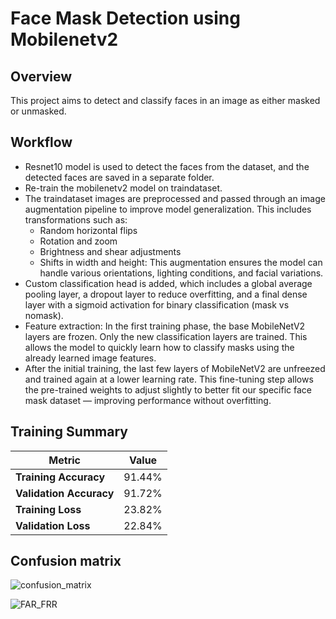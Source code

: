 # Face Mask Detection using Mobilenetv2

## Overview
This project aims to detect and classify faces in an image as either masked or unmasked.

## Workflow
- Resnet10 model is used to detect the faces from the dataset, and the detected faces are saved in a separate folder.
- Re-train the mobilenetv2 model on traindataset.
- The traindataset images are preprocessed and passed through an image augmentation pipeline to improve model generalization. This includes transformations such as:
  - Random horizontal flips
  - Rotation and zoom
  - Brightness and shear adjustments
  - Shifts in width and height: This augmentation ensures the model can handle various orientations, lighting conditions, and facial variations.
- Custom classification head is added, which includes a global average pooling layer, a dropout layer to reduce overfitting, and a final dense layer with a sigmoid activation for binary classification (mask vs nomask).
-  Feature extraction: In the first training phase, the base MobileNetV2 layers are frozen. Only the new classification layers are trained. This allows the model to quickly learn how to classify masks using the already learned image features.
-  After the initial training, the last few layers of MobileNetV2 are unfreezed and trained again at a lower learning rate. This fine-tuning step allows the pre-trained weights to adjust slightly to better fit our specific face mask dataset — improving performance without overfitting.

## Training Summary
| **Metric**             | **Value**  |
|------------------------|------------|
| **Training Accuracy**  | 91.44%     |
| **Validation Accuracy**| 91.72%     |
| **Training Loss**      | 23.82%     |
| **Validation Loss**    | 22.84%     |

## Confusion matrix
![confusion_matrix](https://github.com/user-attachments/assets/e4e50085-1581-46cf-9981-02674aaa32e6)

![FAR_FRR](https://github.com/user-attachments/assets/09573f15-83a8-4f39-9241-ec4981d65892)

